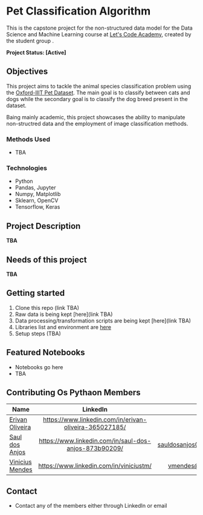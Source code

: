 # Pet Classification Algorithm

This is the capstone project for the non-structured data model for the Data Science and Machine Learning course at [Let's Code Academy](https://letscode.com.br/), created by the student group []().

**Project Status: [Active]**

## Objectives

This project aims to tackle the animal species classification problem using the [Oxford-IIIT Pet Dataset](https://www.robots.ox.ac.uk/~vgg/data/pets/). The main goal is to classify between cats and dogs while the secondary goal is to classify the dog breed present in the dataset.

Baing mainly academic, this project showcases the ability to manipulate non-structred data and the employment of image classification methods.

### Methods Used

* TBA

### Technologies

* Python
* Pandas, Jupyter
* Numpy, Matplotlib
* Sklearn, OpenCV
* Tensorflow, Keras

## Project Description

**TBA**

## Needs of this project

**TBA**

## Getting started

1. Clone this repo (link TBA)
2. Raw data is being kept [here](link TBA)
3. Data processing/transformation scripts are being kept [here](link TBA)
5. Libraries list and environment are [here](TBA)
6. Setup steps (TBA)

## Featured Notebooks

* Notebooks go here
* TBA

## Contributing Os Pythaon Members

|                         Name                        |                        LinkedIn                      |            email         |
|-----------------------------------------------------|:----------------------------------------------------:|-------------------------:|
|  [Erivan Oliveira](https://github.com/Erivan2400)   |https://www.linkedin.com/in/erivan-oliveira-365027185/|                          |
|  [Saul dos Anjos](https://github.com/saulzera)      |https://www.linkedin.com/in/saul-dos-anjos-873b90209/ | sauldosanjos02@gmail.com | 
|  [Vinicius Mendes](http://github.com/vmendes93)     |https://www.linkedin.com/in/viniciustm/               | vmendes@vmendes.xyz      |

## Contact

* Contact any of the members either through LinkedIn or email
